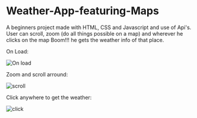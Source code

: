 # Weather-App-featuring-Maps
A beginners project made with HTML, CSS and Javascript and use of Api's.
User can scroll, zoom (do all things possible on a map) and wherever he clicks on the map Boom!!! he gets the weather info of that place.

On Load:

![On load](https://user-images.githubusercontent.com/54752818/220253610-0f8d2faf-0c62-4f3b-b46a-d0dae886f938.png)

Zoom and scroll arround:

![scroll](https://user-images.githubusercontent.com/54752818/220253727-c8e572fc-1afb-4215-b7a7-4055b56b0442.png)

Click anywhere to get the weather:

![click](https://user-images.githubusercontent.com/54752818/220253784-5ffd00c3-203a-4423-89f3-55725bd0af7d.png)

